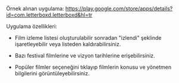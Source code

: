
Örnek alınan uygulama: https://play.google.com/store/apps/details?id=com.letterboxd.letterboxd&hl=tr

Uygulama özellikleri:

 - Film izleme listesi oluşturulabilir sonradan "izlendi" şeklinde işaretleyebilir veya listeden 
kaldırabilirsiniz.

 - Bazı festival filmlerine ve vizyon tarihlerine erişebilirsiniz.
 
 - Popüler filmler seçeneğini tıklayıp filmlerin konusu ve yönetmen bilgilerini görüntüleyebilirsiniz.



